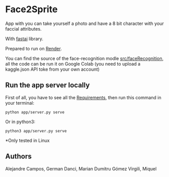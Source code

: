 # Face2Sprite
App with you can take yourself a photo and have a 8 bit character with your faccial attributes.

With [fastai](https://www.fast.ai) library.

Prepared to run on [Render](https://render.com).

You can find the source of the face-recognition modle [src/faceRecognition](faceRecognition.ipynb), all the code can be run it on Google Colab (you need to upload a kaggle.json API toke from your own account)

## Run the app server locally

First of all, you have to see all the [Requirements](./requirements.txt), then run this command in your terminal:

    python app/server.py serve

Or in python3:

    python3 app/server.py serve


*Only tested in Linux

## Authors
Alejandre Campos, German
Danci, Marian Dumitru
Gómez Virgili, Miquel
